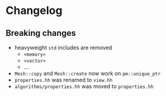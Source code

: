 # Changelog

## Breaking changes

* heavyweight `std` includes are removed
    * `<memory>`
    * `<vector>`
    * ...
* `Mesh::copy` and `Mesh::create` now work on `pm::unique_ptr`
* `properties.hh` was renamed to `view.hh`
* `algorithms/properties.hh` was moved to `properties.hh`
